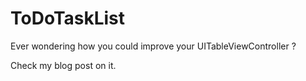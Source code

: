 ToDoTaskList
============

Ever wondering how you could improve your UITableViewController ?

Check my blog post on it.
